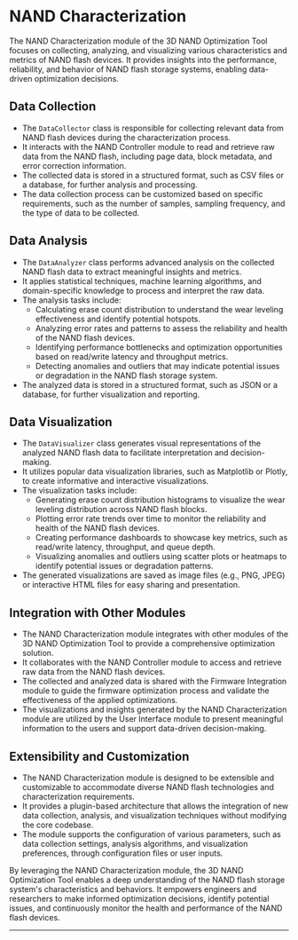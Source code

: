 # NAND Characterization

The NAND Characterization module of the 3D NAND Optimization Tool focuses on collecting, analyzing, and visualizing various characteristics and metrics of NAND flash devices. It provides insights into the performance, reliability, and behavior of NAND flash storage systems, enabling data-driven optimization decisions.

## Data Collection
- The `DataCollector` class is responsible for collecting relevant data from NAND flash devices during the characterization process.
- It interacts with the NAND Controller module to read and retrieve raw data from the NAND flash, including page data, block metadata, and error correction information.
- The collected data is stored in a structured format, such as CSV files or a database, for further analysis and processing.
- The data collection process can be customized based on specific requirements, such as the number of samples, sampling frequency, and the type of data to be collected.

## Data Analysis
- The `DataAnalyzer` class performs advanced analysis on the collected NAND flash data to extract meaningful insights and metrics.
- It applies statistical techniques, machine learning algorithms, and domain-specific knowledge to process and interpret the raw data.
- The analysis tasks include:
  - Calculating erase count distribution to understand the wear leveling effectiveness and identify potential hotspots.
  - Analyzing error rates and patterns to assess the reliability and health of the NAND flash devices.
  - Identifying performance bottlenecks and optimization opportunities based on read/write latency and throughput metrics.
  - Detecting anomalies and outliers that may indicate potential issues or degradation in the NAND flash storage system.
- The analyzed data is stored in a structured format, such as JSON or a database, for further visualization and reporting.

## Data Visualization
- The `DataVisualizer` class generates visual representations of the analyzed NAND flash data to facilitate interpretation and decision-making.
- It utilizes popular data visualization libraries, such as Matplotlib or Plotly, to create informative and interactive visualizations.
- The visualization tasks include:
  - Generating erase count distribution histograms to visualize the wear leveling distribution across NAND flash blocks.
  - Plotting error rate trends over time to monitor the reliability and health of the NAND flash devices.
  - Creating performance dashboards to showcase key metrics, such as read/write latency, throughput, and queue depth.
  - Visualizing anomalies and outliers using scatter plots or heatmaps to identify potential issues or degradation patterns.
- The generated visualizations are saved as image files (e.g., PNG, JPEG) or interactive HTML files for easy sharing and presentation.

## Integration with Other Modules
- The NAND Characterization module integrates with other modules of the 3D NAND Optimization Tool to provide a comprehensive optimization solution.
- It collaborates with the NAND Controller module to access and retrieve raw data from the NAND flash devices.
- The collected and analyzed data is shared with the Firmware Integration module to guide the firmware optimization process and validate the effectiveness of the applied optimizations.
- The visualizations and insights generated by the NAND Characterization module are utilized by the User Interface module to present meaningful information to the users and support data-driven decision-making.

## Extensibility and Customization
- The NAND Characterization module is designed to be extensible and customizable to accommodate diverse NAND flash technologies and characterization requirements.
- It provides a plugin-based architecture that allows the integration of new data collection, analysis, and visualization techniques without modifying the core codebase.
- The module supports the configuration of various parameters, such as data collection settings, analysis algorithms, and visualization preferences, through configuration files or user inputs.

By leveraging the NAND Characterization module, the 3D NAND Optimization Tool enables a deep understanding of the NAND flash storage system's characteristics and behaviors. It empowers engineers and researchers to make informed optimization decisions, identify potential issues, and continuously monitor the health and performance of the NAND flash devices.

---